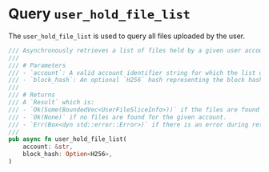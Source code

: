 # Query `user_hold_file_list`

The `user_hold_file_list` is used to query all files uploaded by the user.


```rust
/// Asynchronously retrieves a list of files held by a given user account.
///
/// # Parameters
/// - `account`: A valid account identifier string for which the list of files needs to be queried.
/// - `block_hash`: An optional `H256` hash representing the block hash to verify the files against.
///
/// # Returns
/// A `Result` which is:
/// - `Ok(Some(BoundedVec<UserFileSliceInfo>))` if the files are found and successfully retrieved.
/// - `Ok(None)` if no files are found for the given account.
/// - `Err(Box<dyn std::error::Error>)` if there is an error during retrieval.
///
pub async fn user_hold_file_list(
    account: &str,
    block_hash: Option<H256>,
) 
```